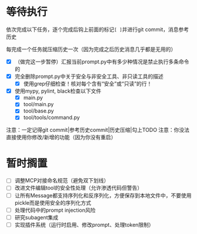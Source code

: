# 等待执行

依次完成以下任务，逐个完成后钩上前面的标记`[ ]`并进行git commit，消息参考历史

每完成一个任务就压缩历史一次（因为完成之后历史消息几乎都是无用的）

- [x] （做完这一步暂停）汇报当前prompt.py中有多少种情况是禁止执行多条命令的
- [x] 完全删除prompt.py中关于安全与非安全工具、非只读工具的描述
    - [x] 使用grep仔细检查！核对每个含有“安全”或“只读”的行！
- [x] 使用mypy, pylint, black检查以下文件
    - [x] main.py
    - [x] tool/main.py
    - [x] tool/base.py
    - [x] tool/tools/command.py

注意：一定记得git commit|参考历史commit|历史压缩|勾上TODO
注意：你没法直接使用你修改/新增的功能（因为你没有重启）

# 暂时搁置

- [ ] 调整MCP对接命名规范（避免双下划线）
- [ ] 改进文件编辑tool的安全性处理（允许渗透代码但警告）
- [ ] 让所有Message都支持序列化和反序列化，方便保存到本地文件中，不要使用pickle而是使用安全的序列化方式
- [ ] 处理代码中的prompt injection风险
- [ ] 研究subagent集成
- [ ] 实现插件系统（运行时启用、修改prompt、处理token限制）
